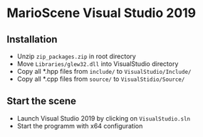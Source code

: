 # MarioScene Visual Studio 2019

## Installation

- Unzip `zip_packages.zip` in root directory
- Move `Libraries/glew32.dll` into VisualStudio directory
- Copy all *.hpp files from `include/` to `VisualStudio/Include/`
- Copy all *.cpp files from `source/` to `VisualStidio/Source/`

## Start the scene

- Launch Visual Studio 2019 by clicking on `VisualStudio.sln`
- Start the programm with x64 configuration
